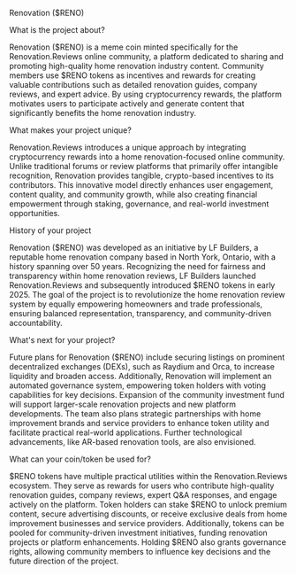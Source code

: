 Renovation ($RENO)

What is the project about?

Renovation ($RENO) is a meme coin minted specifically for the Renovation.Reviews online community, a platform dedicated to sharing and promoting high-quality home renovation industry content. Community members use $RENO tokens as incentives and rewards for creating valuable contributions such as detailed renovation guides, company reviews, and expert advice. By using cryptocurrency rewards, the platform motivates users to participate actively and generate content that significantly benefits the home renovation industry.

What makes your project unique?

Renovation.Reviews introduces a unique approach by integrating cryptocurrency rewards into a home renovation-focused online community. Unlike traditional forums or review platforms that primarily offer intangible recognition, Renovation provides tangible, crypto-based incentives to its contributors. This innovative model directly enhances user engagement, content quality, and community growth, while also creating financial empowerment through staking, governance, and real-world investment opportunities.

History of your project

Renovation ($RENO) was developed as an initiative by LF Builders, a reputable home renovation company based in North York, Ontario, with a history spanning over 50 years. Recognizing the need for fairness and transparency within home renovation reviews, LF Builders launched Renovation.Reviews and subsequently introduced $RENO tokens in early 2025. The goal of the project is to revolutionize the home renovation review system by equally empowering homeowners and trade professionals, ensuring balanced representation, transparency, and community-driven accountability.

What's next for your project?

Future plans for Renovation ($RENO) include securing listings on prominent decentralized exchanges (DEXs), such as Raydium and Orca, to increase liquidity and broaden access. Additionally, Renovation will implement an automated governance system, empowering token holders with voting capabilities for key decisions. Expansion of the community investment fund will support larger-scale renovation projects and new platform developments. The team also plans strategic partnerships with home improvement brands and service providers to enhance token utility and facilitate practical real-world applications. Further technological advancements, like AR-based renovation tools, are also envisioned.

What can your coin/token be used for?

$RENO tokens have multiple practical utilities within the Renovation.Reviews ecosystem. They serve as rewards for users who contribute high-quality renovation guides, company reviews, expert Q&A responses, and engage actively on the platform. Token holders can stake $RENO to unlock premium content, secure advertising discounts, or receive exclusive deals from home improvement businesses and service providers. Additionally, tokens can be pooled for community-driven investment initiatives, funding renovation projects or platform enhancements. Holding $RENO also grants governance rights, allowing community members to influence key decisions and the future direction of the project.

